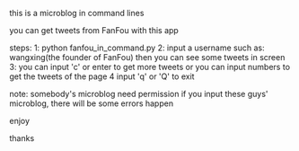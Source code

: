 this is a microblog in command lines

you can get tweets from FanFou with this app

steps:
	1: python fanfou_in_command.py
	2: input a username such as: wangxing(the founder of FanFou)
	   then you can see some tweets in screen
	3: you can input 'c' or enter to get more tweets or you can 
	   input numbers to get the tweets of the page
	4  input 'q' or 'Q' to exit

note:
	somebody's microblog need permission if you input these guys'
	microblog, there will be some errors happen

enjoy

thanks
